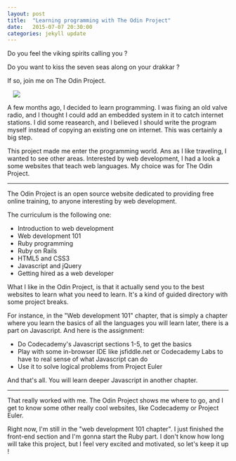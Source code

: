 ```yaml
---
layout: post
title:  "Learning programming with The Odin Project"
date:   2015-07-07 20:30:00
categories: jekyll update
---
```

Do you feel the viking spirits calling you ?

Do you want to kiss the seven seas along on your drakkar ?

If so, join me on The Odin Project.

<a href="http://www.theodinproject.com"><img src="{{site.baseurl}}/assets/logo_odin_project.png" style="min-width:0;max-width:100%;margin-left:2.5%"></a>


A few months ago, I decided to learn programming. I was fixing an old valve radio, and I thought I could add an embedded system in it to catch internet stations. I did some reasearch, and I believed I should write the program myself instead of copying an existing one on internet. This was certainly a big step. 

This project made me enter the programming world. Ans as I like traveling, I wanted to see other areas.
Interested by web development, I had a look a some websites that teach web languages. My choice was for The Odin Project.

<hr />

The Odin Project is an open source website dedicated to providing free online training, to anyone interesting by web development. 

The curriculum is the following one:

<ul>
    <li>Introduction to web development</li>
    <li>Web development 101</li>
    <li>Ruby programming</li>
    <li>Ruby on Rails</li>
    <li>HTML5 and CSS3</li>
    <li>Javascript and jQuery</li>
    <li>Getting hired as a web developer</li>
</ul>

What I like in the Odin Project, is that it actually send you to the best websites to learn what you need to learn. It's a kind of guided directory with some project breaks.

For instance, in the "Web development 101" chapter, that is simply a chapter where you learn the basics of all the languages you will learn later, there is a part on Javascript. And here is the assignment:

<ul>
    <li>Do Codecademy's Javascript sections 1-5, to get the basics</li>
    <li>Play with some in-browser IDE like jsfiddle.net or Codecademy Labs to have to real sense of what Javascript can do</li>
    <li>Use it to solve logical problems from Project Euler</li>
</ul>

And that's all. You will learn deeper Javascript in another chapter.

<hr />

That really worked with me. The Odin Project shows me where to go, and I get to know some other really cool websites, like Codecademy or Project Euler.

Right now, I'm still in the "web development 101 chapter". I just finished the front-end section and I'm gonna start the Ruby part. I don't know how long will take this project, but I feel very excited and motivated, so let's keep it up !
